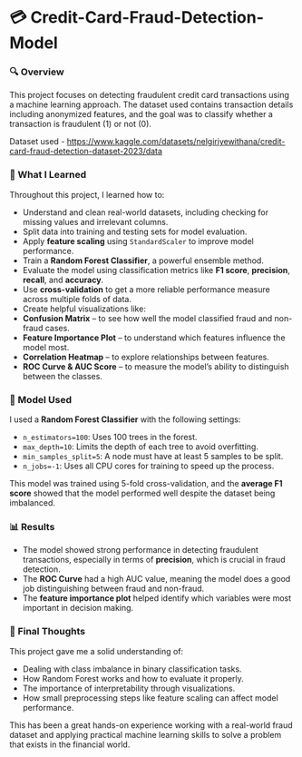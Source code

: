 # 💳 Credit-Card-Fraud-Detection-Model



### 🔍 Overview

This project focuses on detecting fraudulent credit card transactions using a machine learning approach. The dataset used contains transaction details including anonymized features, and the goal was to classify whether a transaction is fraudulent (1) or not (0).

Dataset used - https://www.kaggle.com/datasets/nelgiriyewithana/credit-card-fraud-detection-dataset-2023/data

### 🧠 What I Learned

Throughout this project, I learned how to:

- Understand and clean real-world datasets, including checking for missing values and irrelevant columns.
- Split data into training and testing sets for model evaluation.
- Apply **feature scaling** using `StandardScaler` to improve model performance.
- Train a **Random Forest Classifier**, a powerful ensemble method.
- Evaluate the model using classification metrics like **F1 score**, **precision**, **recall**, and **accuracy**.
- Use **cross-validation** to get a more reliable performance measure across multiple folds of data.
- Create helpful visualizations like:
- **Confusion Matrix** – to see how well the model classified fraud and non-fraud cases.
- **Feature Importance Plot** – to understand which features influence the model most.
- **Correlation Heatmap** – to explore relationships between features.
- **ROC Curve & AUC Score** – to measure the model’s ability to distinguish between the classes.

### 🤖 Model Used

I used a **Random Forest Classifier** with the following settings:

- `n_estimators=100`: Uses 100 trees in the forest.
- `max_depth=10`: Limits the depth of each tree to avoid overfitting.
- `min_samples_split=5`: A node must have at least 5 samples to be split.
- `n_jobs=-1`: Uses all CPU cores for training to speed up the process.

This model was trained using 5-fold cross-validation, and the **average F1 score** showed that the model performed well despite the dataset being imbalanced.

### 📊 Results

- The model showed strong performance in detecting fraudulent transactions, especially in terms of **precision**, which is crucial in fraud detection.
- The **ROC Curve** had a high AUC value, meaning the model does a good job distinguishing between fraud and non-fraud.
- The **feature importance plot** helped identify which variables were most important in decision making.

### 🧾 Final Thoughts

This project gave me a solid understanding of:

- Dealing with class imbalance in binary classification tasks.
- How Random Forest works and how to evaluate it properly.
- The importance of interpretability through visualizations.
- How small preprocessing steps like feature scaling can affect model performance.

This has been a great hands-on experience working with a real-world fraud dataset and applying practical machine learning skills to solve a problem that exists in the financial world.
